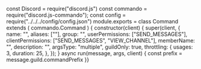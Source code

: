 const Discord = require("discord.js")
const commando = require("discord.js-commando");
const config = require("../../../config/config.json")
module.exports = class Command extends (
commando.Command
) {
constructor(client) {
super(client, {
name: "",
aliases: [""],
group: "",
userPermissions: ["SEND_MESSAGES"],
clientPermissions: ["SEND_MESSAGES", "VIEW_CHANNEL"],
memberName: "",
description: "",
argsType: "multiple",
guildOnly: true,
throttling: {
usages: 3,
duration: 25,
},
});
}
async run(message, args, client) {
const prefix = message.guild.commandPrefix
}}
